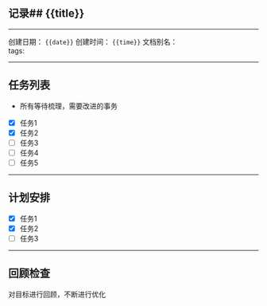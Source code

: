 ## 记录## {{title}}
---
创建日期：    `{{date}}`
创建时间：    `{{time}}`
文档别名：    
tags:

---
## 任务列表

- 所有等待梳理，需要改进的事务
- [x] 任务1
- [x] 任务2
- [ ] 任务3
- [ ] 任务4
- [ ] 任务5

---
## 计划安排
- [x] 任务1
- [x] 任务2
- [ ] 任务3

---
## 回顾检查
对目标进行回顾，不断进行优化
